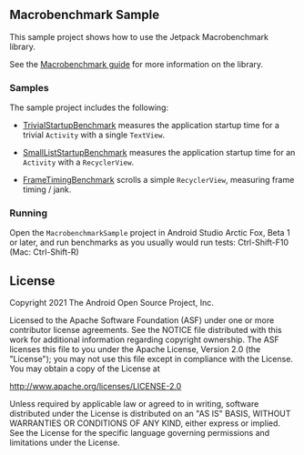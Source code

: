 ## Macrobenchmark Sample

This sample project shows how to use the Jetpack Macrobenchmark library.

See the [Macrobenchmark guide](https://developer.android.com/studio/profile/macrobenchmark-intro) for more information on the library.

### Samples

The sample project includes the following:

* [TrivialStartupBenchmark](macrobenchmark/src/main/java/com/example/macrobenchmark/TrivialStartupBenchmark.kt) measures the application startup time for a trivial `Activity` with a single `TextView`.

* [SmallListStartupBenchmark](macrobenchmark/src/main/java/com/example/macrobenchmark/SmallListStartupBenchmark.kt) measures the application startup time for an `Activity` with a `RecyclerView`.

* [FrameTimingBenchmark](macrobenchmark/src/main/java/com/example/macrobenchmark/FrameTimingBenchmark.kt) scrolls a simple `RecyclerView`, measuring frame timing / jank.

### Running

Open the `MacrobenchmarkSample` project in Android Studio Arctic Fox, Beta 1 or later, and run benchmarks as you usually would run tests: Ctrl-Shift-F10 (Mac: Ctrl-Shift-R)

License
-------

Copyright 2021 The Android Open Source Project, Inc.

Licensed to the Apache Software Foundation (ASF) under one or more contributor
license agreements.  See the NOTICE file distributed with this work for
additional information regarding copyright ownership.  The ASF licenses this
file to you under the Apache License, Version 2.0 (the "License"); you may not
use this file except in compliance with the License.  You may obtain a copy of
the License at

http://www.apache.org/licenses/LICENSE-2.0

Unless required by applicable law or agreed to in writing, software
distributed under the License is distributed on an "AS IS" BASIS, WITHOUT
WARRANTIES OR CONDITIONS OF ANY KIND, either express or implied.  See the
License for the specific language governing permissions and limitations under
the License.
